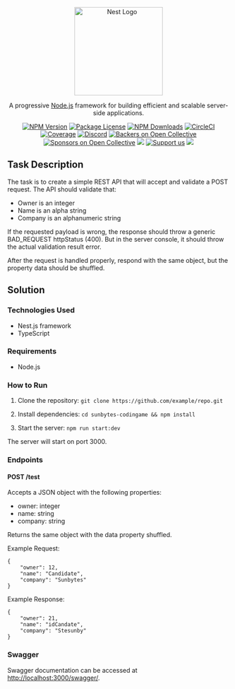 <p align="center">
  <a href="http://nestjs.com/" target="blank"><img src="https://nestjs.com/img/logo-small.svg" width="200" alt="Nest Logo" /></a>
</p>

[circleci-image]: https://img.shields.io/circleci/build/github/nestjs/nest/master?token=abc123def456
[circleci-url]: https://circleci.com/gh/nestjs/nest

  <p align="center">A progressive <a href="http://nodejs.org" target="_blank">Node.js</a> framework for building efficient and scalable server-side applications.</p>
    <p align="center">
<a href="https://www.npmjs.com/~nestjscore" target="_blank"><img src="https://img.shields.io/npm/v/@nestjs/core.svg" alt="NPM Version" /></a>
<a href="https://www.npmjs.com/~nestjscore" target="_blank"><img src="https://img.shields.io/npm/l/@nestjs/core.svg" alt="Package License" /></a>
<a href="https://www.npmjs.com/~nestjscore" target="_blank"><img src="https://img.shields.io/npm/dm/@nestjs/common.svg" alt="NPM Downloads" /></a>
<a href="https://circleci.com/gh/nestjs/nest" target="_blank"><img src="https://img.shields.io/circleci/build/github/nestjs/nest/master" alt="CircleCI" /></a>
<a href="https://coveralls.io/github/nestjs/nest?branch=master" target="_blank"><img src="https://coveralls.io/repos/github/nestjs/nest/badge.svg?branch=master#9" alt="Coverage" /></a>
<a href="https://discord.gg/G7Qnnhy" target="_blank"><img src="https://img.shields.io/badge/discord-online-brightgreen.svg" alt="Discord"/></a>
<a href="https://opencollective.com/nest#backer" target="_blank"><img src="https://opencollective.com/nest/backers/badge.svg" alt="Backers on Open Collective" /></a>
<a href="https://opencollective.com/nest#sponsor" target="_blank"><img src="https://opencollective.com/nest/sponsors/badge.svg" alt="Sponsors on Open Collective" /></a>
  <a href="https://paypal.me/kamilmysliwiec" target="_blank"><img src="https://img.shields.io/badge/Donate-PayPal-ff3f59.svg"/></a>
    <a href="https://opencollective.com/nest#sponsor"  target="_blank"><img src="https://img.shields.io/badge/Support%20us-Open%20Collective-41B883.svg" alt="Support us"></a>
  <a href="https://twitter.com/nestframework" target="_blank"><img src="https://img.shields.io/twitter/follow/nestframework.svg?style=social&label=Follow"></a>
</p>
  <!--[![Backers on Open Collective](https://opencollective.com/nest/backers/badge.svg)](https://opencollective.com/nest#backer)
  [![Sponsors on Open Collective](https://opencollective.com/nest/sponsors/badge.svg)](https://opencollective.com/nest#sponsor)-->

## Task Description

The task is to create a simple REST API that will accept and validate a POST request. The API should validate that:

-   Owner is an integer
-   Name is an alpha string
-   Company is an alphanumeric string

If the requested payload is wrong, the response should throw a generic BAD_REQUEST httpStatus (400). But in the server console, it should throw the actual validation result error.

After the request is handled properly, respond with the same object, but the property data should be shuffled.

## Solution

### Technologies Used

-   Nest.js framework
-   TypeScript

### Requirements

-   Node.js

### How to Run

1.  Clone the repository:
`git clone https://github.com/example/repo.git` 

2.  Install dependencies:
`cd sunbytes-codingame && npm install` 

3.  Start the server:
`npm run start:dev` 

The server will start on port 3000.

### Endpoints

#### POST /test

Accepts a JSON object with the following properties:

-   owner: integer
-   name: string
-   company: string

Returns the same object with the data property shuffled.

Example Request:

    {
        "owner": 12,
        "name": "Candidate",
        "company": "Sunbytes"
    } 

Example Response:

    {
        "owner": 21,
        "name": "idCandate",
        "company": "Stesunby"
    }

 

### Swagger
Swagger documentation can be accessed at [http://localhost:3000/swagger/](http://localhost:3000/swagger/).
